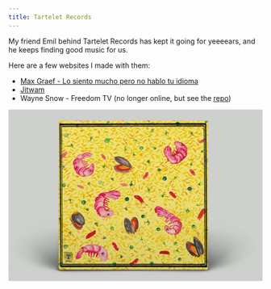 ```yaml
---
title: Tartelet Records
---
```


My friend Emil behind Tartelet Records has kept it going for yeeeears, and he keeps finding good music for us.

Here are a few websites I made with them:

- <a href="https://www.no-hablo.com" rel="noopener">Max Graef - Lo siento mucho pero no hablo tu idioma</a>
- <a href="https://www.jitwam.com" rel="noopener">Jitwam</a> 
- Wayne Snow - Freedom TV (no longer online, but see the <a href="https://github.com/oskarrough/freedomtv.cc">repo</a>)


<img src="/src/assets/max.jpg" />
